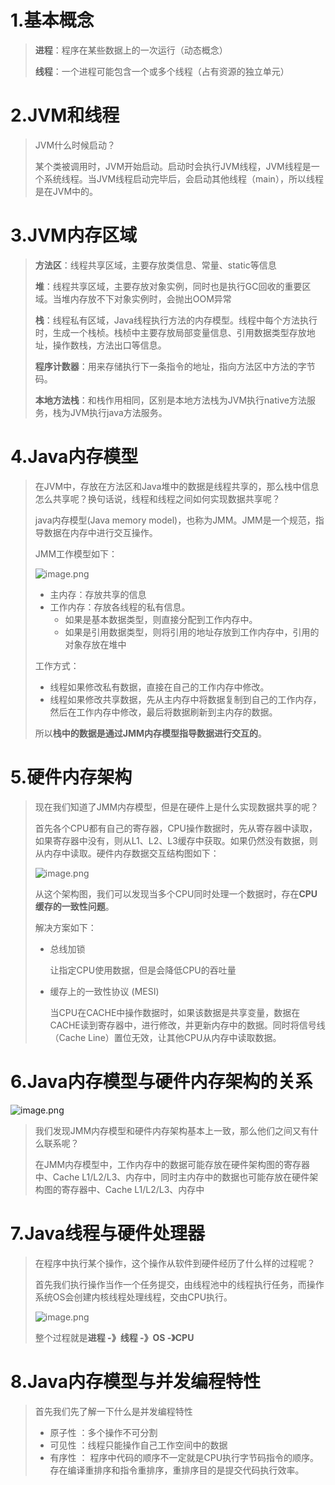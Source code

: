 # 1.基本概念

> **进程**：程序在某些数据上的一次运行（动态概念）
>
> **线程**：一个进程可能包含一个或多个线程（占有资源的独立单元）

# 2.JVM和线程

> JVM什么时候启动？
>
> 某个类被调用时，JVM开始启动。启动时会执行JVM线程，JVM线程是一个系统线程。当JVM线程启动完毕后，会启动其他线程（main），所以线程是在JVM中的。

# 3.JVM内存区域

> **方法区**：线程共享区域，主要存放类信息、常量、static等信息
>
> **堆**：线程共享区域，主要存放对象实例，同时也是执行GC回收的重要区域。当堆内存放不下对象实例时，会抛出OOM异常
>
> **栈**：线程私有区域，Java线程执行方法的内存模型。线程中每个方法执行时，生成一个栈桢。栈桢中主要存放局部变量信息、引用数据类型存放地址，操作数栈，方法出口等信息。
>
> **程序计数器**：用来存储执行下一条指令的地址，指向方法区中方法的字节码。
>
> **本地方法栈**：和栈作用相同，区别是本地方法栈为JVM执行native方法服务，栈为JVM执行java方法服务。

# 4.Java内存模型

> 在JVM中，存放在方法区和Java堆中的数据是线程共享的，那么栈中信息怎么共享呢？换句话说，线程和线程之间如何实现数据共享呢？
>
> java内存模型(Java memory model)，也称为JMM。JMM是一个规范，指导数据在内存中进行交互操作。
>
> JMM工作模型如下：
>
> ![image.png](E:\learn&notes\notes\images\Java内存模型\wb8NQWXHUG2V31P.png)
>
> * 主内存：存放共享的信息
> * 工作内存：存放各线程的私有信息。
>   * 如果是基本数据类型，则直接分配到工作内存中。
>   * 如果是引用数据类型，则将引用的地址存放到工作内存中，引用的对象存放在堆中
>
>  工作方式：
>
> * 线程如果修改私有数据，直接在自己的工作内存中修改。
> * 线程如果修改共享数据，先从主内存中将数据复制到自己的工作内存，然后在工作内存中修改，最后将数据刷新到主内存的数据。
>
> 所以**栈中的数据是通过JMM内存模型指导数据进行交互的**。

# 5.硬件内存架构

> 现在我们知道了JMM内存模型，但是在硬件上是什么实现数据共享的呢？
>
> 首先各个CPU都有自己的寄存器，CPU操作数据时，先从寄存器中读取，如果寄存器中没有，则从L1、L2、L3缓存中获取。如果仍然没有数据，则从内存中读取。硬件内存数据交互结构图如下：
>
> ![image.png](E:\learn&notes\notes\images\Java内存模型\bNntvuR8UKj3rcy.png)
>
> 从这个架构图，我们可以发现当多个CPU同时处理一个数据时，存在**CPU缓存的一致性问题**。
>
> 解决方案如下：
>
> * 总线加锁
>
>   让指定CPU使用数据，但是会降低CPU的吞吐量
>
> * 缓存上的一致性协议 (MESI)
>
>   当CPU在CACHE中操作数据时，如果该数据是共享变量，数据在CACHE读到寄存器中，进行修改，并更新内存中的数据。同时将信号线（Cache Line）置位无效，让其他CPU从内存中读取数据。

# 6.Java内存模型与硬件内存架构的关系

![image.png](E:\learn&notes\notes\images\Java内存模型\RFbWvBmsKwNqGn5.png)

> 我们发现JMM内存模型和硬件内存架构基本上一致，那么他们之间又有什么联系呢？
>
> 在JMM内存模型中，工作内存中的数据可能存放在硬件架构图的寄存器中、Cache L1/L2/L3、内存中，同时主内存中的数据也可能存放在硬件架构图的寄存器中、Cache L1/L2/L3、内存中

# 7.Java线程与硬件处理器

> 在程序中执行某个操作，这个操作从软件到硬件经历了什么样的过程呢？
>
> 首先我们执行操作当作一个任务提交，由线程池中的线程执行任务，而操作系统OS会创建内核线程处理线程，交由CPU执行。
>
> ![image.png](E:\learn&notes\notes\images\Java内存模型\hTFeMH2QsWiCKEU.png)
>
> 整个过程就是**进程 -》线程 -》OS -》CPU**

# 8.Java内存模型与并发编程特性

> 首先我们先了解一下什么是并发编程特性
>
> * 原子性 ：多个操作不可分割
> * 可见性 ：线程只能操作自己工作空间中的数据
> * 有序性 ： 程序中代码的顺序不一定就是CPU执行字节码指令的顺序。存在编译重排序和指令重排序，重排序目的是提交代码执行效率。
